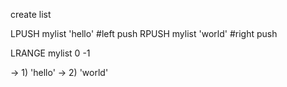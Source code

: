 
create list

  LPUSH mylist 'hello' #left push
  RPUSH mylist 'world' #right push

  LRANGE mylist 0 -1

-> 1) 'hello'
-> 2) 'world'

